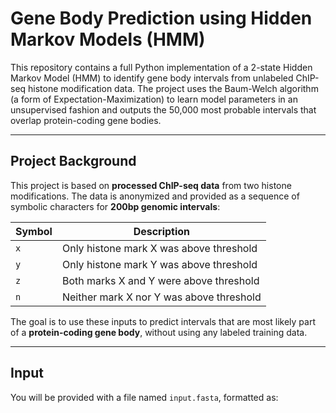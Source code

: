 
# Gene Body Prediction using Hidden Markov Models (HMM)

This repository contains a full Python implementation of a 2-state Hidden Markov Model (HMM) to identify gene body intervals from unlabeled ChIP-seq histone modification data. The project uses the Baum-Welch algorithm (a form of Expectation-Maximization) to learn model parameters in an unsupervised fashion and outputs the 50,000 most probable intervals that overlap protein-coding gene bodies.

---

## Project Background

This project is based on **processed ChIP-seq data** from two histone modifications. The data is anonymized and provided as a sequence of symbolic characters for **200bp genomic intervals**:

| Symbol | Description |
|--------|-------------|
| `x`    | Only histone mark X was above threshold |
| `y`    | Only histone mark Y was above threshold |
| `z`    | Both marks X and Y were above threshold |
| `n`    | Neither mark X nor Y was above threshold |

The goal is to use these inputs to predict intervals that are most likely part of a **protein-coding gene body**, without using any labeled training data.

---

## Input

You will be provided with a file named `input.fasta`, formatted as:

